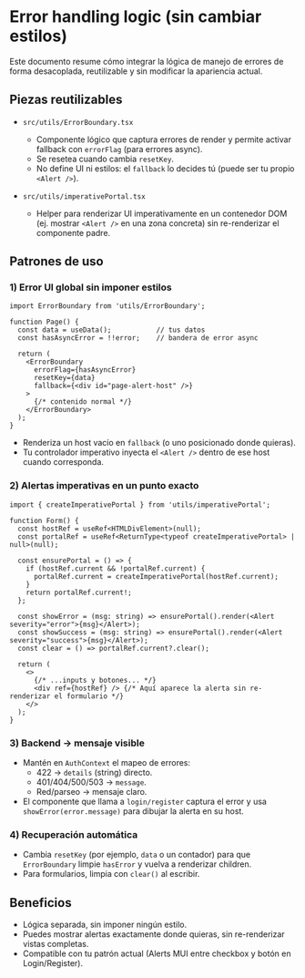 # Error handling logic (sin cambiar estilos)

Este documento resume cómo integrar la lógica de manejo de errores de forma desacoplada, reutilizable y sin modificar la apariencia actual.

## Piezas reutilizables

- `src/utils/ErrorBoundary.tsx`
  - Componente lógico que captura errores de render y permite activar fallback con `errorFlag` (para errores async).
  - Se resetea cuando cambia `resetKey`.
  - No define UI ni estilos: el `fallback` lo decides tú (puede ser tu propio `<Alert />`).

- `src/utils/imperativePortal.tsx`
  - Helper para renderizar UI imperativamente en un contenedor DOM (ej. mostrar `<Alert />` en una zona concreta) sin re-renderizar el componente padre.

## Patrones de uso

### 1) Error UI global sin imponer estilos

```tsx
import ErrorBoundary from 'utils/ErrorBoundary';

function Page() {
  const data = useData();           // tus datos
  const hasAsyncError = !!error;    // bandera de error async

  return (
    <ErrorBoundary
      errorFlag={hasAsyncError}
      resetKey={data}
      fallback={<div id="page-alert-host" />}
    >
      {/* contenido normal */}
    </ErrorBoundary>
  );
}
```

- Renderiza un host vacío en `fallback` (o uno posicionado donde quieras).
- Tu controlador imperativo inyecta el `<Alert />` dentro de ese host cuando corresponda.

### 2) Alertas imperativas en un punto exacto

```tsx
import { createImperativePortal } from 'utils/imperativePortal';

function Form() {
  const hostRef = useRef<HTMLDivElement>(null);
  const portalRef = useRef<ReturnType<typeof createImperativePortal> | null>(null);

  const ensurePortal = () => {
    if (hostRef.current && !portalRef.current) {
      portalRef.current = createImperativePortal(hostRef.current);
    }
    return portalRef.current!;
  };

  const showError = (msg: string) => ensurePortal().render(<Alert severity="error">{msg}</Alert>);
  const showSuccess = (msg: string) => ensurePortal().render(<Alert severity="success">{msg}</Alert>);
  const clear = () => portalRef.current?.clear();

  return (
    <>
      {/* ...inputs y botones... */}
      <div ref={hostRef} /> {/* Aquí aparece la alerta sin re-renderizar el formulario */}
    </>
  );
}
```

### 3) Backend → mensaje visible

- Mantén en `AuthContext` el mapeo de errores:
  - 422 → `details` (string) directo.
  - 401/404/500/503 → `message`.
  - Red/parseo → mensaje claro.
- El componente que llama a `login/register` captura el error y usa `showError(error.message)` para dibujar la alerta en su host.

### 4) Recuperación automática

- Cambia `resetKey` (por ejemplo, `data` o un contador) para que `ErrorBoundary` limpie `hasError` y vuelva a renderizar children.
- Para formularios, limpia con `clear()` al escribir.

## Beneficios

- Lógica separada, sin imponer ningún estilo.
- Puedes mostrar alertas exactamente donde quieras, sin re-renderizar vistas completas.
- Compatible con tu patrón actual (Alerts MUI entre checkbox y botón en Login/Register).
